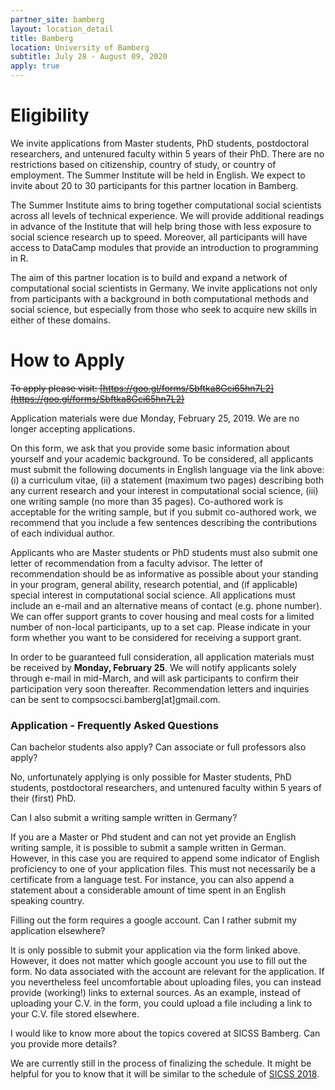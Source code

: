 ```yaml
---
partner_site: bamberg
layout: location_detail
title: Bamberg
location: University of Bamberg
subtitle: July 28 - August 09, 2020
apply: true
---
```



# Eligibility

We invite applications from Master students, PhD students, postdoctoral researchers, and untenured faculty within 5 years of their PhD. There are no restrictions based on citizenship, country of study, or country of employment. The Summer Institute will be held in English. We expect to invite about 20 to 30 participants for this partner location in Bamberg. 

The Summer Institute aims to bring together computational social scientists across all levels of technical experience. We will provide additional readings in advance of the Institute that will help bring those with less exposure to social science research up to speed. Moreover, all participants will have access to DataCamp modules that provide an introduction to programming in R.

The aim of this partner location is to build and expand a network of computational social scientists in Germany. We invite applications not only from participants with a background in both computational methods and social science, but especially from those who seek to acquire new skills in either of these domains.

# How to Apply

<del>To apply please visit: [https://goo.gl/forms/Sbftka8Gci65hn7L2](https://goo.gl/forms/Sbftka8Gci65hn7L2)<del>
  
 Application materials were due Monday, February 25, 2019. We are no longer accepting applications.

On this form, we ask that you provide some basic information about yourself and your academic background. To be considered, all applicants must submit the following documents in English language via the link above: (i) a curriculum vitae, (ii) a statement (maximum two pages) describing both any current research and your interest in computational social science, (iii) one writing sample (no more than 35 pages). Co-authored work is acceptable for the writing sample, but if you submit co-authored work, we recommend that you include a few sentences describing the contributions of each individual author. 

Applicants who are Master students or PhD students must also submit one letter of recommendation from a faculty advisor. The letter of recommendation should be as informative as possible about your standing in your program, general ability, research potential, and (if applicable) special interest in computational social science. All applications must include an e-mail and an alternative means of contact (e.g. phone number). We can offer support grants to cover housing and meal costs for a limited number of non-local participants, up to a set cap. Please indicate in your form whether you want to be considered for receiving a support grant.

In order to be guaranteed full consideration, all application materials must be received by **Monday, February 25**. We will notify applicants solely through e-mail in mid-March, and will ask participants to confirm their participation very soon thereafter. Recommendation letters and inquiries can be sent to compsocsci.bamberg[at]gmail.com.



### Application - Frequently Asked Questions


Can bachelor students also apply? Can associate or full professors also apply?

No, unfortunately applying is only possible for Master students, PhD students, postdoctoral researchers, and untenured faculty within 5 years of their (first) PhD.


Can I also submit a writing sample written in Germany?

If you are a Master or Phd student and can not yet provide an English writing sample, it is possible to submit a sample written in German. However, in this case you are required to append some indicator of English proficiency to one of your application files. This must not necessarily be a certificate from a language test. For instance, you can also append a statement about a considerable amount of time spent in an English speaking country.


Filling out the form requires a google account. Can I rather submit my application elsewhere?

It is only possible to submit your application via the form linked above. However, it does not matter which google account you use to fill out the form. No data associated with the account are relevant for the application. If you nevertheless feel uncomfortable about uploading files, you can instead provide (working!) links to external sources. As an example, instead of uploading your C.V. in the form, you could upload a file including a link to your C.V. file stored elsewhere.

I would like to know more about the topics covered at SICSS Bamberg. Can you provide more details?

We are currently still in the process of finalizing the schedule. It might be helpful for you to know that it will be similar to the schedule of [SICSS 2018](https://compsocialscience.github.io/summer-institute/2018/#schedule).

